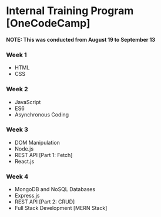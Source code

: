 # Internal Training Program [OneCodeCamp]

**NOTE: This was conducted from August 19 to September 13**

### Week 1
- HTML
- CSS

### Week 2
- JavaScript
- ES6
- Asynchronous Coding

### Week 3
- DOM Manipulation
- Node.js
- REST API [Part 1: Fetch]
- React.js

### Week 4
- MongoDB and NoSQL Databases
- Express.js
- REST API [Part 2: CRUD]
- Full Stack Development [MERN Stack]
